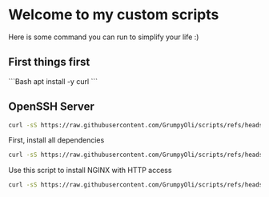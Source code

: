 <h1>Welcome to my custom scripts</h1>

Here is some command you can run to simplify your life :)

<h2>First things first</h2>
```Bash
apt install -y curl
```

<h2>OpenSSH Server</h2>

```Bash
curl -sS https://raw.githubusercontent.com/GrumpyOli/scripts/refs/heads/main/enable_ssh_server.sh | sudo bash
```

First, install all dependencies
```Bash
curl -sS https://raw.githubusercontent.com/GrumpyOli/scripts/refs/heads/main/pelican/getting_started.sh | sudo bash
```

Use this script to install NGINX with HTTP access
```Bash
curl -sS https://raw.githubusercontent.com/GrumpyOli/scripts/refs/heads/main/pelican/nginx/nginx_http_install.sh | sudo bash
```
